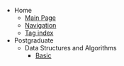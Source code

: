 - Home
    - [Main Page](index.md)
    - [Navigation](navigation.md)
    - [Tag index](tags.md)
- Postgraduate
    - Data Structures and Algorithms
        - [Basic](postgraduate/912/dsa/basic.md)

